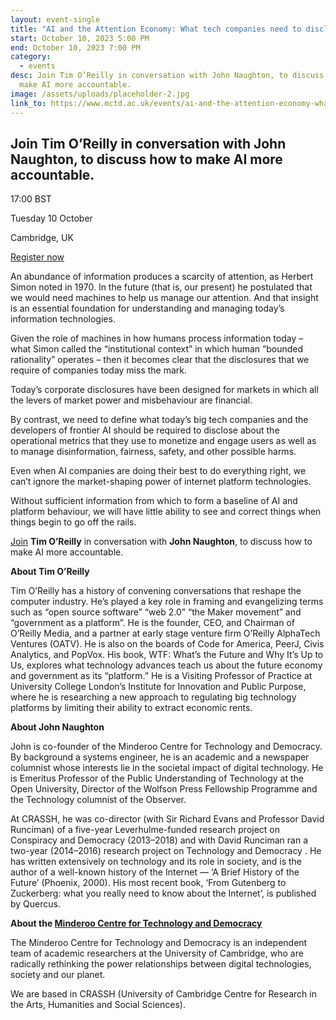 ```yaml
---
layout: event-single
title: "AI and the Attention Economy: What tech companies need to disclose"
start: October 10, 2023 5:00 PM
end: October 10, 2023 7:00 PM
category:
  - events
desc: Join Tim O’Reilly in conversation with John Naughton, to discuss how to
  make AI more accountable.
image: /assets/uploads/placeholder-2.jpg
link_to: https://www.mctd.ac.uk/events/ai-and-the-attention-economy-what-tech-companies-need-to-disclose/
---
```

## Join Tim O’Reilly in conversation with John Naughton, to discuss how to make AI more accountable.

17:00 BST 

Tuesday 10 October 

Cambridge, UK

[Register now](https://www.eventbrite.co.uk/e/ai-and-the-attention-economy-what-tech-companies-need-to-disclose-tickets-705804579497?aff=oddtdtcreator)

An abundance of information produces a scarcity of attention, as Herbert Simon noted in 1970. In the future (that is, our present) he postulated that we would need machines to help us manage our attention. And that insight is an essential foundation for understanding and managing today’s information technologies. 

Given the role of machines in how humans process information today – what Simon called the “institutional context” in which human “bounded rationality” operates – then it becomes clear that the disclosures that we require of companies today miss the mark. 

Today’s corporate disclosures have been designed for markets in which all the levers of market power and misbehaviour are financial. 

By contrast, we need to define what today’s big tech companies and the developers of frontier AI should be required to disclose about the operational metrics that they use to monetize and engage users as well as to manage disinformation, fairness, safety, and other possible harms. 

Even when AI companies are doing their best to do everything right, we can’t ignore the market-shaping power of internet platform technologies. 

Without sufficient information from which to form a baseline of AI and platform behaviour, we will have little ability to see and correct things when things begin to go off the rails.

[Join](https://www.eventbrite.co.uk/e/ai-and-the-attention-economy-what-tech-companies-need-to-disclose-tickets-705804579497?aff=oddtdtcreator) **Tim O’Reilly** in conversation with **John Naughton**, to discuss how to make AI more accountable.

**About Tim O’Reilly**

Tim O’Reilly has a history of convening conversations that reshape the computer industry. He’s played a key role in framing and evangelizing terms such as “open source software” “web 2.0” “the Maker movement” and “government as a platform”. He is the founder, CEO, and Chairman of O’Reilly Media, and a partner at early stage venture firm O’Reilly AlphaTech Ventures (OATV). He is also on the boards of Code for America, PeerJ, Civis Analytics, and PopVox. His book, WTF: What’s the Future and Why It’s Up to Us, explores what technology advances teach us about the future economy and government as its “platform.” He is a Visiting Professor of Practice at University College London’s Institute for Innovation and Public Purpose, where he is researching a new approach to regulating big technology platforms by limiting their ability to extract economic rents.

**About John Naughton** 

John is co-founder of the Minderoo Centre for Technology and Democracy. By background a systems engineer, he is an academic and a newspaper columnist whose interests lie in the societal impact of digital technology. He is Emeritus Professor of the Public Understanding of Technology at the Open University, Director of the Wolfson Press Fellowship Programme and the Technology columnist of the Observer.

At CRASSH, he was co-director (with Sir Richard Evans and Professor David Runciman) of a five-year Leverhulme-funded research project on Conspiracy and Democracy (2013–2018) and with David Runciman ran a two-year (2014–2016) research project on Technology and Democracy . He has written extensively on technology and its role in society, and is the author of a well-known history of the Internet — ‘A Brief History of the Future’ (Phoenix, 2000). His most recent book, ‘From Gutenberg to Zuckerberg: what you really need to know about the Internet’, is published by Quercus.

**About the [Minderoo Centre for Technology and Democracy](https://www.mctd.ac.uk/)**

The Minderoo Centre for Technology and Democracy is an independent team of academic researchers at the University of Cambridge, who are radically rethinking the power relationships between digital technologies, society and our planet.

We are based in CRASSH (University of Cambridge Centre for Research in the Arts, Humanities and Social Sciences).